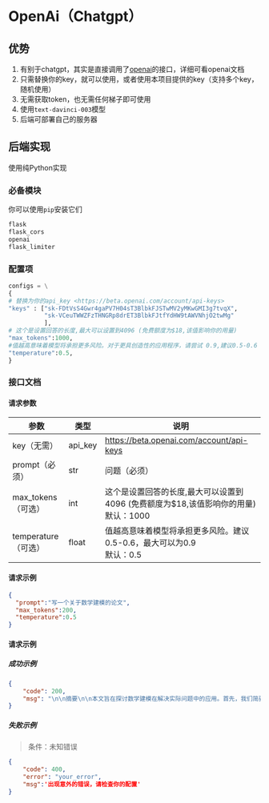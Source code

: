 # OpenAi（Chatgpt）



## 优势

1. 有别于chatgpt，其实是直接调用了[openai](https://beta.openai.com/docs)的接口，详细可看openai文档
2. 只需替换你的key，就可以使用，或者使用本项目提供的key（支持多个key，随机使用）
3. 无需获取token，也无需任何梯子即可使用
4. 使用`text-davinci-003`模型
5. 后端可部署自己的服务器



## 后端实现

使用纯Python实现

### 必备模块

你可以使用`pip`安装它们

```python
flask
flask_cors
openai
flask_limiter
```

### 配置项

```python
configs = \
{
# 替换为你的api_key <https://beta.openai.com/account/api-keys>
"keys" : ["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",
          "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"
          ],
# 这个是设置回答的长度,最大可以设置到4096 (免费额度为$18,该值影响你的用量)
"max_tokens":1000,
#值越高意味着模型将承担更多风险。对于更具创造性的应用程序，请尝试 0.9,建议0.5-0.6
"temperature":0.5,
}
```



### 接口文档

#### 请求参数
| 参数                | 类型    | 说明                                                         |
| ------------------- | ------- | ------------------------------------------------------------ |
| key（无需）         | api_key | https://beta.openai.com/account/api-keys                     |
| prompt（必须）      | str     | 问题（必须）                                                 |
| max_tokens（可选）  | int     | 这个是设置回答的长度,最大可以设置到4096 (免费额度为$18,该值影响你的用量)<br />默认：1000 |
| temperature（可选） | float   | 值越高意味着模型将承担更多风险。建议0.5-0.6，最大可以为0.9<br />默认：0.5 |


#### 请求示例
```json
{
  "prompt":"写一个关于数学建模的论文",
  "max_tokens":200,
  "temperature":0.5
}

```
#### 请求示例
##### 成功示例
```json
{
	"code": 200,
	"msg": "\n\n摘要\n\n本文旨在探讨数学建模在解决实际问题中的应用。首先，我们简要介绍了数学建模的定义和特点，以及它在工程和科学中的重要性。其次，我们给出了一个具体的数学建模案例，该案例涉及货运"
}
```
##### 失败示例

>  条件：未知错误

```json
{
    "code": 400,
    "error": "your_error",
    "msg":'出现意外的错误，请检查你的配置'
}
```

